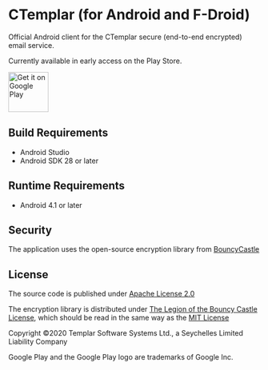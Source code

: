 # CTemplar (for Android and F-Droid)

Official Android client for the CTemplar secure (end-to-end encrypted) email service.

Currently available in early access on the Play Store.

<a href='https://play.google.com/store/apps/details?id=mobileapp.ctemplar.com.ctemplarapp.production'><img alt='Get it on Google Play' src='https://play.google.com/intl/en_us/badges/images/generic/en_badge_web_generic.png' height='80px'/></a>

## Build Requirements
+ Android Studio
+ Android SDK 28 or later

## Runtime Requirements
+ Android 4.1 or later

## Security
The application uses the open-source encryption library from [BouncyCastle](https://github.com/bcgit/bc-java)

## License

The source code is published under [Apache License 2.0](https://www.apache.org/licenses/LICENSE-2.0)

The encryption library is distributed under [The Legion of the Bouncy Castle License](https://www.bouncycastle.org/licence.html), which should be read in the same way as the [MIT License](https://opensource.org/licenses/MIT)

Copyright ©2020 Templar Software Systems Ltd., a Seychelles Limited Liability Company

Google Play and the Google Play logo are trademarks of Google Inc.
